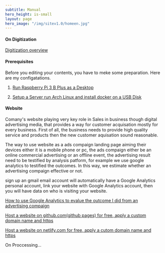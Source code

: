 ```yaml
---
subtitle: Manual
hero_height: is-small
layout: page
hero_image: "/img/sitev1.0/homeen.jpg"
---
```


#### On Digitization

[Digitization overview](/man/digit/overview/)

#### Prerequisites

Before you editing your contents, you have to meke some preparation. Here are my configatations.

1. [Run Raspberry Pi 3 B Plus as a Desktop](/man/prep/raspi3/)

2. [Setup a Server run Arch Linux and install docker on a USB Disk](/man/prep/server/)

#### Website

Comany's website playing very key role in Sales in business though digital advertising media, that provides a way for customer acquisation mostly for every business. First of all, the business needs to provide high quality service and products then the new customer aquisation sound reasonable.

The way to use website as a ads compaign landing page aiming their devices either it is a mobile phone or pc, the ads compaign either be an online commercial advertising or an offline event, the advertising result need to be testified by analysis patform, for example we use google analytics to testified the outcomes. In this way, we estimate whether an advertising compaign effective or not. 

sign up an gmail email account will automatically have a Google Analytics personal account, link your website with Google Analytics account, then you will have data on who is visiting your website.

[How to use Google Analytics to evalue the outcome I did from an advertising compaign](https://www.hilltopsight.com/man/analytics)

[Host a website on github.com(github pages) for free, apply a custom domain name and https](/man/site/githubpages/)

[Host a website on netlify.com for free, apply a cutom domain name and https](/man/site/netlify/)

On Proccessing...
